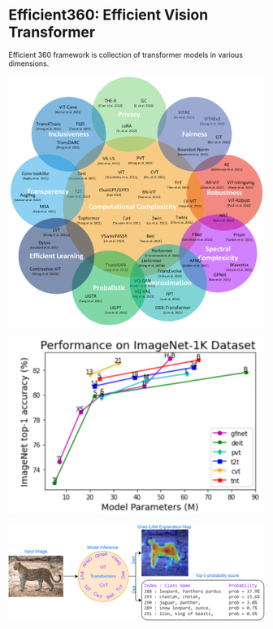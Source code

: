 # Efficient360: Efficient Vision Transformer
Efficient 360 framework is collection of transformer models in various dimensions.

![Efficient 360](images/Transformer_ven_diagram_E360_v2.png) 


![Deit Model Inference](images/model_performance.png) 


![Model Performance](images/transformer_inference.png) 
